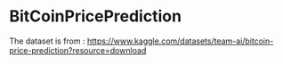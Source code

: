 # BitCoinPricePrediction

The dataset is from : https://www.kaggle.com/datasets/team-ai/bitcoin-price-prediction?resource=download

